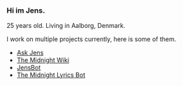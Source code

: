 ### Hi im Jens.
25 years old. Living in Aalborg, Denmark.

I work on multiple projects currently, here is some of them.

* [Ask Jens](https://askjens.themidnight.wiki)
* [The Midnight Wiki](https://themidnight.wiki)
* [JensBot](https://jensbot.dk)
* [The Midnight Lyrics Bot](https://twitter.com/TheMidnightLyri)
